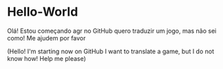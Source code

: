 # Hello-World
Olá!
Estou começando agr no GitHub 
quero traduzir um jogo, mas não sei como! 
Me ajudem por favor

(Hello! I'm starting now on GitHub I want to translate a game, but I do not know how! Help me please)

